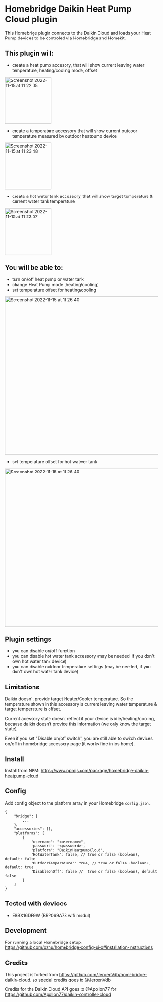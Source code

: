 # Homebridge Daikin Heat Pump Cloud plugin

This Homebrige plugin connects to the Daikin Cloud and loads your Heat Pump devices to be controled via Homebridge and Homekit. 

## This plugin will:
- create a heat pump accesory, that will show current leaving water temperature, heating/cooling mode, offset
<img width="153" alt="Screenshot 2022-11-15 at 11 22 05" src="https://user-images.githubusercontent.com/26749550/201895772-97cf8ca8-c2ca-4a08-95bc-e88596de1d0b.png">

- create a temperature accessory that will show current outdoor temperature measured by outdoor heatpump device
<img width="153" alt="Screenshot 2022-11-15 at 11 23 48" src="https://user-images.githubusercontent.com/26749550/201895841-03c68c3c-ca34-4077-bcd3-d6f68a79f553.png">

- create a hot water tank accessory, that will show target temperature & current water tank temperature
<img width="153" alt="Screenshot 2022-11-15 at 11 23 07" src="https://user-images.githubusercontent.com/26749550/201895872-c3c1de6b-9b40-4a07-a438-1de0a6677127.png">

## You will be able to:
- turn on/off heat pump or water tank
- change Heat Pump mode (heating/cooling)
- set temperature offset for heating/cooling
<img width="519" alt="Screenshot 2022-11-15 at 11 26 40" src="https://user-images.githubusercontent.com/26749550/201896356-a945dc66-0a86-47a6-a6e6-b25d5f68ff35.png">

- set temperature offset for hot watwer tank
<img width="519" alt="Screenshot 2022-11-15 at 11 26 49" src="https://user-images.githubusercontent.com/26749550/201896462-fc711f25-8fd6-4ca6-90a5-d3230b1a841e.png">

## Plugin settings
- you can disable on/off function
- you can disable hot water tank accessory (may be needed, if you don't own hot water tank device)
- you can disable outdoor temperature settings (may be needed, if you don't own hot water tank device)

## Limitations
Daikin doesn't provide target Heater/Cooler temperature. So the temperature shown in this accessory is current leaving water temperature & target temperature is offset.

Current acessory state doesnt reflect if your device is idle/heating/cooling, because daikin doesn't provide this information (we only know the target state).

Even if you set "Disable on/off switch", you are still able to switch devices on/off in homebridge accessory page (it works fine in ios home).

## Install

Install from NPM: https://www.npmjs.com/package/homebridge-daikin-heatpump-cloud

## Config

Add config object to the platform array in your Homebridge `config.json`.

```
{
    "bridge": {
        ...
    },
    "accessories": [],
    "platforms": [
        {
            "username": "<username>",
            "password": "<password>",
            "platform": "DaikinHeatpumpCloud",
            "HotWaterTank": false, // true or false (boolean), default: false
            "OutdoorTemperature": true, // true or false (boolean), default: true
            "DisableOnOff": false //  true or false (boolean), default false
        }
    ]
}
```

## Tested with devices

- EBBX16DF9W (BRP069A78 wifi modul)


## Development

For running a local Homebridge setup: https://github.com/oznu/homebridge-config-ui-x#installation-instructions


## Credits

This project is forked from https://github.com/JeroenVdb/homebridge-daikin-cloud, so special credits goes to @JeroenVdb

Credits for the Daikin Cloud API goes to @Apollon77 for https://github.com/Apollon77/daikin-controller-cloud
